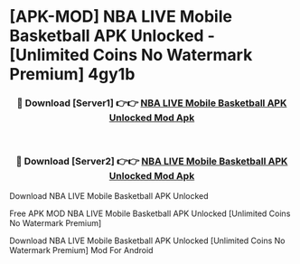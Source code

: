 # [APK-MOD] NBA LIVE Mobile Basketball APK Unlocked - [Unlimited Coins No Watermark Premium] 4gy1b



<div align="center">
<h3>🔴 Download [Server1] 👉👉 <a href="https://momento.my/?title=NBA_LIVE_Mobile_Basketball_APK_Unlocked">NBA LIVE Mobile Basketball APK Unlocked Mod Apk</a></h3><br>

<h3>🔴 Download [Server2] 👉👉 <a href="https://momento.my/?title=NBA_LIVE_Mobile_Basketball_APK_Unlocked">NBA LIVE Mobile Basketball APK Unlocked Mod Apk</a></h3>
</div>



Download NBA LIVE Mobile Basketball APK Unlocked 

Free APK MOD NBA LIVE Mobile Basketball APK Unlocked [Unlimited Coins No Watermark Premium]

Download NBA LIVE Mobile Basketball APK Unlocked [Unlimited Coins No Watermark Premium] Mod For Android
